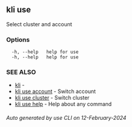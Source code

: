 ## kli use

Select cluster and account



### Options

```
  -h, --help   help for use
  -h, --help   help for use
```

### SEE ALSO

* [kli](kli.md)  - 
* [kli use account](kli_use_account.md)  - Switch account
* [kli use cluster](kli_use_cluster.md)  - Switch cluster
* [kli use help](kli_use_help.md)  - Help about any command

###### Auto generated by use CLI on 12-February-2024
